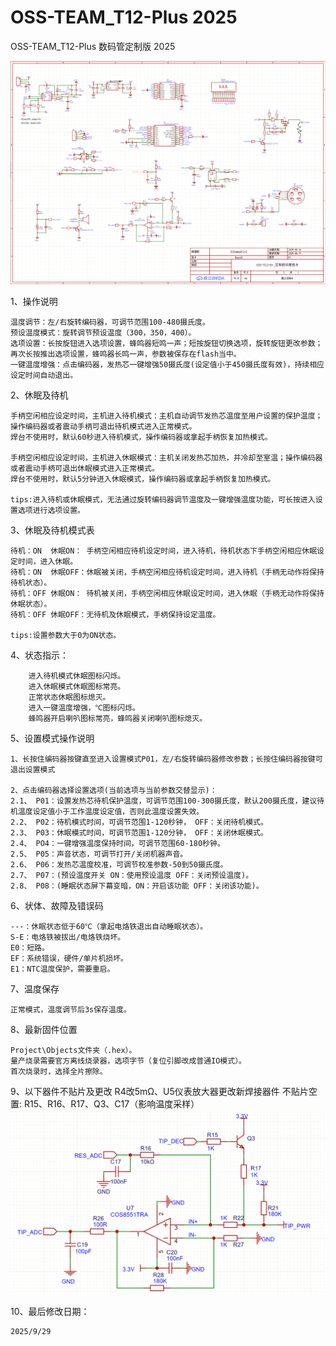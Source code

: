 # OSS-TEAM_T12-Plus 2025
OSS-TEAM_T12-Plus 数码管定制版 2025

![alt text](image.png)

1、操作说明

    温度调节：左/右旋转编码器，可调节范围100-480摄氏度。
    预设温度模式：旋转调节预设温度（300，350，400）。
    选项设置：长按旋钮进入选项设置，蜂鸣器短鸣一声；短按旋钮切换选项，旋转旋钮更改参数；再次长按推出选项设置，蜂鸣器长鸣一声，参数被保存在flash当中。
    一键温度增强：点击编码器，发热芯一键增强50摄氏度(设定值小于450摄氏度有效)，持续相应设定时间自动退出。
            
2、休眠及待机

    手柄空闲相应设定时间，主机进入待机模式：主机自动调节发热芯温度至用户设置的保护温度；操作编码器或者震动手柄可退出待机模式进入正常模式。
    焊台不使用时，默认60秒进入待机模式，操作编码器或拿起手柄恢复加热模式。

    手柄空闲相应设定时间，主机进入休眠模式：主机关闭发热芯加热，并冷却至室温；操作编码器或者震动手柄可退出休眠模式进入正常模式。
    焊台不使用时，默认5分钟进入休眠模式，操作编码器或拿起手柄恢复加热模式。

    tips:进入待机或休眠模式，无法通过旋转编码器调节温度及一键增强温度功能，可长按进入设置选项进行选项设置。

3、休眠及待机模式表

    待机：ON  休眠ON： 手柄空闲相应待机设定时间，进入待机，待机状态下手柄空闲相应休眠设定时间，进入休眠。
    待机：ON  休眠OFF：休眠被关闭，手柄空闲相应待机设定时间，进入待机（手柄无动作将保持待机状态）。
    待机：OFF 休眠ON： 待机被关闭，手柄空闲相应休眠设定时间，进入休眠（手柄无动作将保持休眠状态）。
    待机：OFF 休眠OFF：无待机及休眠模式，手柄保持设定温度。

    tips:设置参数大于0为ON状态。

4、状态指示：

        进入待机模式休眠图标闪烁。
        进入休眠模式休眠图标常亮。
        正常状态休眠图标熄灭。
        进入一键温度增强，℃图标闪烁。
        蜂鸣器开启喇叭图标常亮，蜂鸣器关闭喇叭图标熄灭。

5、设置模式操作说明

    1、长按住编码器按键直至进入设置模式P01，左/右旋转编码器修改参数；长按住编码器按键可退出设置模式

    2、点击编码器选择设置选项(当前选项与当前参数交替显示)：
    2.1、 P01：设置发热芯待机保护温度，可调节范围100-300摄氏度，默认200摄氏度，建议待机温度设定值小于工作温度设定值，否则此温度设置失效。
    2.2、 P02：待机模式时间，可调节范围1-120秒钟， OFF：关闭待机模式。
    2.3、 P03：休眠模式时间，可调节范围1-120分钟， OFF：关闭休眠模式。
    2.4、 PO4：一键增强温度保持时间，可调节范围60-180秒钟。
    2.5、 P05：声音状态，可调节打开/关闭机器声音。
    2.6、 P06：发热芯温度校准，可调节校准参数-50到50摄氏度。
    2.7、 P07：(预设温度开关 ON：使用预设温度 OFF：关闭预设温度)。
    2.8、 P08：(睡眠状态屏下幕变暗，ON：开启该功能 OFF：关闭该功能)。

6、状体、故障及错误码

    ---：休眠状态低于60℃（拿起电烙铁退出自动睡眠状态）。
    S-E：电烙铁被拔出/电烙铁烧坏。
    E0：短路。
    EF：系统错误，硬件/单片机损坏。
    E1：NTC温度保护，需要重启。

7、温度保存

    正常模式，温度调节后3s保存温度。

8、最新固件位置

    Project\Objects文件夹（.hex）。
    量产烧录需要官方离线烧录器，选项字节（复位引脚改成普通IO模式）。
    首次烧录时，选择全片擦除。

9、以下器件不贴片及更改
    R4改5mΩ、U5仪表放大器更改新焊接器件
    不贴片空置: R15、R16、R17、Q3、C17（影响温度采样）
![alt text](image-1.png)

10、最后修改日期：

    2025/9/29


